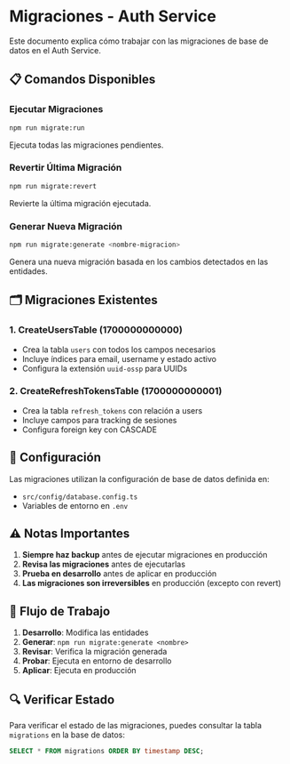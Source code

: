 # Migraciones - Auth Service

Este documento explica cómo trabajar con las migraciones de base de datos en el Auth Service.

## 📋 Comandos Disponibles

### Ejecutar Migraciones
```bash
npm run migrate:run
```
Ejecuta todas las migraciones pendientes.

### Revertir Última Migración
```bash
npm run migrate:revert
```
Revierte la última migración ejecutada.

### Generar Nueva Migración
```bash
npm run migrate:generate <nombre-migracion>
```
Genera una nueva migración basada en los cambios detectados en las entidades.

## 🗂️ Migraciones Existentes

### 1. CreateUsersTable (1700000000000)
- Crea la tabla `users` con todos los campos necesarios
- Incluye índices para email, username y estado activo
- Configura la extensión `uuid-ossp` para UUIDs

### 2. CreateRefreshTokensTable (1700000000001)
- Crea la tabla `refresh_tokens` con relación a users
- Incluye campos para tracking de sesiones
- Configura foreign key con CASCADE

## 🔧 Configuración

Las migraciones utilizan la configuración de base de datos definida en:
- `src/config/database.config.ts`
- Variables de entorno en `.env`

## ⚠️ Notas Importantes

1. **Siempre haz backup** antes de ejecutar migraciones en producción
2. **Revisa las migraciones** antes de ejecutarlas
3. **Prueba en desarrollo** antes de aplicar en producción
4. **Las migraciones son irreversibles** en producción (excepto con revert)

## 🚀 Flujo de Trabajo

1. **Desarrollo**: Modifica las entidades
2. **Generar**: `npm run migrate:generate <nombre>`
3. **Revisar**: Verifica la migración generada
4. **Probar**: Ejecuta en entorno de desarrollo
5. **Aplicar**: Ejecuta en producción

## 🔍 Verificar Estado

Para verificar el estado de las migraciones, puedes consultar la tabla `migrations` en la base de datos:

```sql
SELECT * FROM migrations ORDER BY timestamp DESC;
``` 
